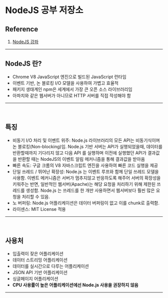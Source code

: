 # NodeJS 공부 저장소
## Reference
1. [NodeJS 강좌](https://velopert.com/133)

<hr>

## NodeJS 란?
- Chrome V8 JavaScript 엔진으로 빌드된 JavaScript 런타임
- 이벤트 기반, 논 블로킹 I/O 모델을 사용하여 가볍고 효율적
- 패키지 생태계인 npm은 세계에서 가장 큰 오픈 소스 라이브러리임
- 아파치와 같은 웹서버가 아니므로 HTTP 서버를 직접 작성해야 함

<hr>
<br>

## 특징
- 비동기 I/O 처리 및 이벤트 위주: Node.js 라이브러리의 모든 API는 비동기식이며 논 블로킹(Non-blocking)임. Node.js 기반 서버는 API가 실행되었을때, 데이터를 반환할때까지 기다리지 않고 다음 API 를 실행하며 이전에 실행했던 API가 결과값을 반환할 때는 NodeJS의 이벤트 알림 메커니즘을 통해 결과값을 받아옴
- 빠른 속도: 구글 크롬의 V8 자바스크립트 엔진을 사용하여 빠른 코드 실행을 제공
- 단일 쓰레드 / 뛰어난 확장성: Node.js 는 이벤트 루프와 함께 단일 쓰레드 모델을 사용함. 이벤트 메커니즘은 서버가 멈추지않고 반응하도록 해주어 서버의 확장성을 키워주는 반면, 일반적인 웹서버(Apache)는 해당 요청을 처리하기 위해 제한된 쓰레드를 생성함. Node.js 는 쓰레드를 한 개만 사용하면서 웹서버보다 훨씬 많은 요청을 처리할 수 있음.
- 노 버퍼링: Node.js 어플리케이션은 데이터 버퍼링이 없고 이를 chunk로 출력함.
- 라이센스: MIT License 적용

<hr>
<br>

## 사용처
- 입출력이 잦은 어플리케이션
- 데이터 스트리밍 어플리케이션
- 데이터를 실시간으로 다루는 어플리케이션
- JSON API 기반 어플리케이션
- 싱글페이지 어플리케이션
- **CPU 사용률이 높은 어플리케이션에선 Node.js 사용을 권장하지 않음**

<hr>
<br>
